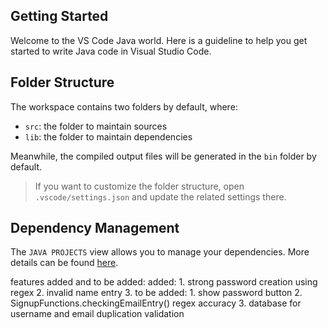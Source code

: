 ## Getting Started

Welcome to the VS Code Java world. Here is a guideline to help you get started to write Java code in Visual Studio Code.

## Folder Structure

The workspace contains two folders by default, where:

- `src`: the folder to maintain sources
- `lib`: the folder to maintain dependencies

Meanwhile, the compiled output files will be generated in the `bin` folder by default.

> If you want to customize the folder structure, open `.vscode/settings.json` and update the related settings there.

## Dependency Management

The `JAVA PROJECTS` view allows you to manage your dependencies. More details can be found [here](https://github.com/microsoft/vscode-java-dependency#manage-dependencies).

features added and to be added:
    added:
        1. strong password creation using regex
        2. invalid name entry
        3. 
    to be added:
        1. show password button
        2. SignupFunctions.checkingEmailEntry() regex accuracy
        3. database for username and email duplication validation

        